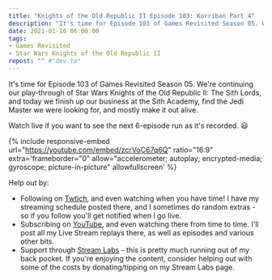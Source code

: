 ```yaml
---
title: "Knights of the Old Republic II Episode 103: Korriban Part 4"
description: "It's time for Episode 103 of Games Revisited Season 05. We're continuing our play-through of Star Wars Knights of the Old Republic II: The Sith Lords, and today we finish up our business at the Sith Academy, find the Jedi Master we were looking for, and mostly make it out alive."
date: 2021-01-16 06:00:00
tags:
- Games Revisited
- Star Wars Knights of the Old Republic II
repost: "" #"dev.to"
---
```


It's time for Episode 103 of Games Revisited Season 05. We're continuing our play-through of Star Wars Knights of the Old Republic II: The Sith Lords, and today we finish up our business at the Sith Academy, find the Jedi Master we were looking for, and mostly make it out alive.

Watch live if you want to see the next 6-episode run as it's recorded. :smiley:
<!--more-->

{% include responsive-embed url="https://youtube.com/embed/zcrVoC67q6Q" ratio="16:9" extra='frameborder="0" allow="accelerometer; autoplay; encrypted-media; gyroscope; picture-in-picture" allowfullscreen' %}

Help out by:
 * Following on [Twtich](https://twitch.tv/AnonJr_Live), and even watching when you have time! I have my streaming schedule posted there, and I sometimes do random extras - so if you follow you'll get notified when I go live.
 * Subscribing on [YouTube](http://www.youtube.com/channel/UCXafqhKHbkSUIrq0LAuu0tw), and even watching there from time to time. I'll post all my Live Stream replays there, as well as episodes and various other bits.
 * Support through [Stream Labs](https://streamlabs.com/anonjr_live) - this is pretty much running out of my back pocket. If you're enjoying the content, consider helping out with some of the costs by donating/tipping on my Stream Labs page.